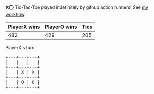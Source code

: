 :x::o: Tic-Tac-Toe played indefinitely by github action runners! See [my workflow](.github/workflows/play.yaml).

|PlayerX wins|PlayerO wins|Ties|
|-|-|-|
|482|429|205|

PlayerX's turn.

<pre>
+---+---+---+
|   |   |   |
+---+---+---+
|   | X | X |
+---+---+---+
|   | O | O |
+---+---+---+
</pre>